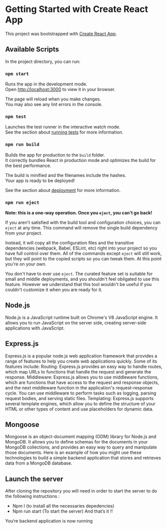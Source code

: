 # Getting Started with Create React App

This project was bootstrapped with [Create React App](https://github.com/facebook/create-react-app).

## Available Scripts

In the project directory, you can run:

### `npm start`

Runs the app in the development mode.\
Open [http://localhost:3000](http://localhost:3000) to view it in your browser.

The page will reload when you make changes.\
You may also see any lint errors in the console.

### `npm test`

Launches the test runner in the interactive watch mode.\
See the section about [running tests](https://facebook.github.io/create-react-app/docs/running-tests) for more information.

### `npm run build`

Builds the app for production to the `build` folder.\
It correctly bundles React in production mode and optimizes the build for the best performance.

The build is minified and the filenames include the hashes.\
Your app is ready to be deployed!

See the section about [deployment](https://facebook.github.io/create-react-app/docs/deployment) for more information.

### `npm run eject`

**Note: this is a one-way operation. Once you `eject`, you can't go back!**

If you aren't satisfied with the build tool and configuration choices, you can `eject` at any time. This command will remove the single build dependency from your project.

Instead, it will copy all the configuration files and the transitive dependencies (webpack, Babel, ESLint, etc) right into your project so you have full control over them. All of the commands except `eject` will still work, but they will point to the copied scripts so you can tweak them. At this point you're on your own.

You don't have to ever use `eject`. The curated feature set is suitable for small and middle deployments, and you shouldn't feel obligated to use this feature. However we understand that this tool wouldn't be useful if you couldn't customize it when you are ready for it.

## Node.js

Node.js is a JavaScript runtime built on Chrome's V8 JavaScript engine. It allows you to run JavaScript on the server side, creating server-side applications with JavaScript.

## Express.js

Express.js is a popular node.js web application framework that provides a range of features to help you create web applications quickly. Some of its features include:
Routing: Express.js provides an easy way to handle routes, which map URLs to functions that handle the request and generate the response.
Middleware: Express.js allows you to use middleware functions, which are functions that have access to the request and response objects, and the next middleware function in the application's request-response cycle. You can use middleware to perform tasks such as logging, parsing request bodies, and serving static files.
Templating: Express.js supports several template engines, which allow you to define the structure of your HTML or other types of content and use placeholders for dynamic data.

## Mongoose

Mongoose is an object-document mapping (ODM) library for Node.js and MongoDB. It allows you to define schemas for the documents in your MongoDB collections, and provides an easy way to query and manipulate those documents.
Here is an example of how you might use these technologies to build a simple backend application that stores and retrieves data from a MongoDB database.

## Launch the server

After cloning the repository you will need in order to start the server to do the following instructions :

- Npm I (to install all the necessaries depedencies)
- Npm run start (To start the server)
  And that’s it !!

You‘re backend application is now running
